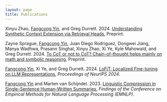 ```yaml
---
layout: page
title: Publications
---
```

Xinyu Zhao, <ins>Fangcong Yin</ins>, and Greg Durrett. 2024. [Understanding Synthetic Context Extension via Retrieval Heads](https://arxiv.org/abs/2410.22316), Preprint.

Zayne Sprague, <ins>Fangcong Yin</ins>, Juan Diego Rodriguez, Dongwei Jiang, Manya Wadhwa, Prasann Singhal, Xinyu Zhao, Xi Ye, Kyle Mahowald, and Greg Durrett. 2024. [To CoT or not to CoT? Chain-of-thought helps mainly on math and symbolic reasoning](https://arxiv.org/abs/2409.12183), Preprint.

<ins>Fangcong Yin</ins>, Xi Ye, and Greg Durrett. 2024. [LoFiT: Localized Fine-tuning on LLM Representations](https://arxiv.org/abs/2406.01563), *Proceedings of NeurIPS 2024*.

<ins>Fangcong Yin</ins> and Marten van Schijndel. 2023. [Linguistic Compression in Single-Sentence Human-Written Summaries](https://aclanthology.org/2023.findings-emnlp.532/), *Findings of the Conference on Empirical Methods for Natural Language Processing (EMNLP)*.

